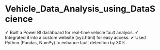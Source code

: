 # Vehicle_Data_Analysis_using_DataScience
✔ Built a Power BI dashboard for real-time vehicle fault analysis. ✔ Integrated it into a custom website (xyz.html) for easy access. ✔ Used Python (Pandas, NumPy) to enhance fault detection by 30%.  
